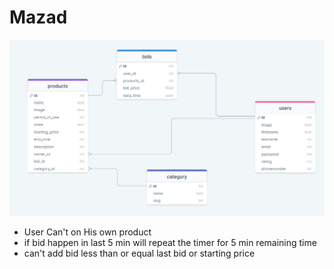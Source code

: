 # Mazad

![DataBaseDiagram](Screenshot%20from%202023-01-31%2010-56-04%20copy.png)

- User Can't on His own product
- if bid happen in last 5 min will repeat the timer for 5 min remaining time
- can't add bid less than or equal last bid or starting price
